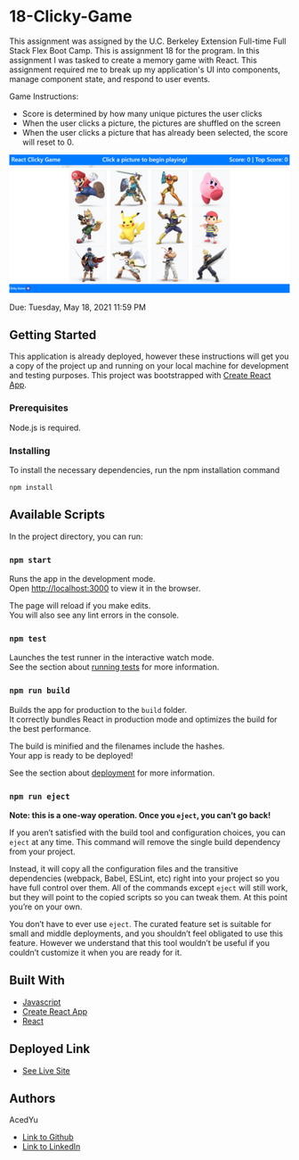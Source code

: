 # 18-Clicky-Game
This assignment was assigned by the U.C. Berkeley Extension Full-time Full Stack Flex Boot Camp.
This is assignment 18 for the program. In this assignment I was tasked to create a memory game with React. This assignment required me to break up my application's UI into components, manage component state, and respond to user events.

Game Instructions:
- Score is determined by how many unique pictures the user clicks
- When the user clicks a picture, the pictures are shuffled on the screen
- When the user clicks a picture that has already been selected, the score will reset to 0.

![Image](./public/demo.png)

Due: Tuesday, May 18, 2021 11:59 PM

## Getting Started
This application is already deployed, however these instructions will get you a copy of the project up and running on your local machine for development and testing purposes. This project was bootstrapped with [Create React App](https://github.com/facebook/create-react-app).

### Prerequisites

Node.js is required.

### Installing
To install the necessary dependencies, run the npm installation command
```
npm install
```

## Available Scripts

In the project directory, you can run:

### `npm start`

Runs the app in the development mode.\
Open [http://localhost:3000](http://localhost:3000) to view it in the browser.

The page will reload if you make edits.\
You will also see any lint errors in the console.

### `npm test`

Launches the test runner in the interactive watch mode.\
See the section about [running tests](https://facebook.github.io/create-react-app/docs/running-tests) for more information.

### `npm run build`

Builds the app for production to the `build` folder.\
It correctly bundles React in production mode and optimizes the build for the best performance.

The build is minified and the filenames include the hashes.\
Your app is ready to be deployed!

See the section about [deployment](https://facebook.github.io/create-react-app/docs/deployment) for more information.

### `npm run eject`

**Note: this is a one-way operation. Once you `eject`, you can’t go back!**

If you aren’t satisfied with the build tool and configuration choices, you can `eject` at any time. This command will remove the single build dependency from your project.

Instead, it will copy all the configuration files and the transitive dependencies (webpack, Babel, ESLint, etc) right into your project so you have full control over them. All of the commands except `eject` will still work, but they will point to the copied scripts so you can tweak them. At this point you’re on your own.

You don’t have to ever use `eject`. The curated feature set is suitable for small and middle deployments, and you shouldn’t feel obligated to use this feature. However we understand that this tool wouldn’t be useful if you couldn’t customize it when you are ready for it.

## Built With

* [Javascript](https://developer.mozilla.org/en-US/docs/Web/JavaScript)
* [Create React App](https://github.com/facebook/create-react-app)
* [React](https://reactjs.org/docs/getting-started.html)

## Deployed Link

* [See Live Site](https://acedyu.github.io/18-clicky-game/)

## Authors
AcedYu
- [Link to Github](https://github.com/AcedYu)
- [Link to LinkedIn](https://www.linkedin.com/in/alex-yu-3712811b9/)

